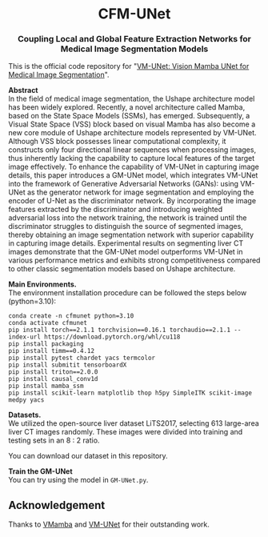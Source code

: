 <div align="center">
<h1>CFM-UNet </h1>
<h3>Coupling Local and Global Feature Extraction Networks for Medical Image Segmentation Models</h3>
</div>

This is the official code repository for "[VM-UNet: Vision Mamba UNet for Medical Image Segmentation](https://ieeexplore.ieee.org/abstract/document/10780733)". 

**Abstract** </br>
In the field of medical image segmentation, the
Ushape architecture model has been widely explored. Recently,
a novel architecture called Mamba, based on the State Space
Models (SSMs), has emerged. Subsequently, a Visual State Space
(VSS) block based on visual Mamba has also become a new core
module of Ushape architecture models represented by VM-UNet.
Although VSS block possesses linear computational complexity, it
constructs only four directional linear sequences when processing
images, thus inherently lacking the capability to capture local
features of the target image effectively. To enhance the capability
of VM-UNet in capturing image details, this paper introduces a
GM-UNet model, which integrates VM-UNet into the framework
of Generative Adversarial Networks (GANs): using VM-UNet as
the generator network for image segmentation and employing the
encoder of U-Net as the discriminator network. By incorporating
the image features extracted by the discriminator and introducing
weighted adversarial loss into the network training, the network
is trained until the discriminator struggles to distinguish the
source of segmented images, thereby obtaining an image segmentation network with superior capability in capturing image
details. Experimental results on segmenting liver CT images
demonstrate that the GM-UNet model outperforms VM-UNet in
various performance metrics and exhibits strong competitiveness
compared to other classic segmentation models based on Ushape
architecture.

**Main Environments.** </br>
The environment installation procedure can be followed the steps below (python=3.10):</br>

```
conda create -n cfmunet python=3.10
conda activate cfmunet
pip install torch==2.1.1 torchvision==0.16.1 torchaudio==2.1.1 --index-url https://download.pytorch.org/whl/cu118
pip install packaging
pip install timm==0.4.12
pip install pytest chardet yacs termcolor
pip install submitit tensorboardX
pip install triton==2.0.0
pip install causal_conv1d
pip install mamba_ssm
pip install scikit-learn matplotlib thop h5py SimpleITK scikit-image medpy yacs
```

**Datasets.** </br>
We utilized the open-source liver dataset LiTS2017, selecting 613 large-area liver CT images randomly. These images were divided into training and testing sets in an 8 : 2 ratio.

You can download our dataset in this repository.

**Train the GM-UNet** </br>
You can try using the model in `GM-UNet.py`.

## Acknowledgement
Thanks to [VMamba](https://github.com/MzeroMiko/VMamba) and [VM-UNet](https://github.com/JCruan519/VM-UNet) for their outstanding work.
